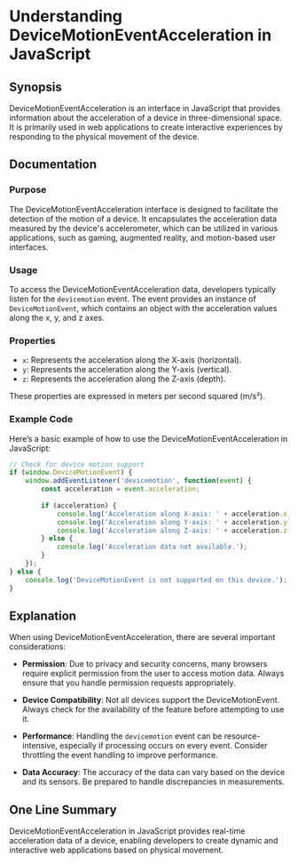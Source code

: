 <!--
Meta Description: # Understanding DeviceMotionEventAcceleration in JavaScript ## Synopsis DeviceMotionEventAcceleration is an interface in JavaScript that provides info...
Meta Keywords: acceleration, device, devicemotioneventacceleration, data, event
-->

# Understanding DeviceMotionEventAcceleration in JavaScript

## Synopsis
DeviceMotionEventAcceleration is an interface in JavaScript that provides information about the acceleration of a device in three-dimensional space. It is primarily used in web applications to create interactive experiences by responding to the physical movement of the device.

## Documentation

### Purpose
The DeviceMotionEventAcceleration interface is designed to facilitate the detection of the motion of a device. It encapsulates the acceleration data measured by the device's accelerometer, which can be utilized in various applications, such as gaming, augmented reality, and motion-based user interfaces.

### Usage
To access the DeviceMotionEventAcceleration data, developers typically listen for the `devicemotion` event. The event provides an instance of `DeviceMotionEvent`, which contains an object with the acceleration values along the x, y, and z axes.

### Properties
- `x`: Represents the acceleration along the X-axis (horizontal).
- `y`: Represents the acceleration along the Y-axis (vertical).
- `z`: Represents the acceleration along the Z-axis (depth).

These properties are expressed in meters per second squared (m/s²).

### Example Code
Here’s a basic example of how to use the DeviceMotionEventAcceleration in JavaScript:

```javascript
// Check for device motion support
if (window.DeviceMotionEvent) {
    window.addEventListener('devicemotion', function(event) {
        const acceleration = event.acceleration;
        
        if (acceleration) {
            console.log('Acceleration along X-axis: ' + acceleration.x);
            console.log('Acceleration along Y-axis: ' + acceleration.y);
            console.log('Acceleration along Z-axis: ' + acceleration.z);
        } else {
            console.log('Acceleration data not available.');
        }
    });
} else {
    console.log('DeviceMotionEvent is not supported on this device.');
}
```

## Explanation
When using DeviceMotionEventAcceleration, there are several important considerations:

- **Permission**: Due to privacy and security concerns, many browsers require explicit permission from the user to access motion data. Always ensure that you handle permission requests appropriately.
  
- **Device Compatibility**: Not all devices support the DeviceMotionEvent. Always check for the availability of the feature before attempting to use it.
  
- **Performance**: Handling the `devicemotion` event can be resource-intensive, especially if processing occurs on every event. Consider throttling the event handling to improve performance.

- **Data Accuracy**: The accuracy of the data can vary based on the device and its sensors. Be prepared to handle discrepancies in measurements.

## One Line Summary
DeviceMotionEventAcceleration in JavaScript provides real-time acceleration data of a device, enabling developers to create dynamic and interactive web applications based on physical movement.